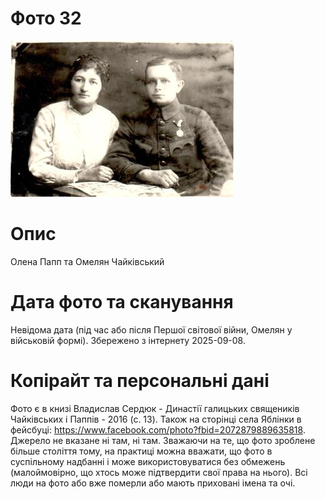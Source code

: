 # Фото 32 #

[<img src="photo_032_small.jpg" />](https://drive.google.com/file/d/1tcMF18NzsDdzC753NN2H8Nmc6Qpa2LHC/view?usp=drive_link)

# Опис #

Олена Папп та Омелян Чайківський

# Дата фото та сканування #

Невідома дата (під час або після Першої світової війни, Омелян у військовій формі). Збережено з інтернету 2025-09-08.

# Копірайт та персональні дані #

Фото є в книзі Владислав Сердюк - Династії галицьких священиків Чайківських і Паппів - 2016 (с. 13). Також на сторінці села Яблінки в фейсбуці: https://www.facebook.com/photo?fbid=2072879889635818. Джерело не вказане ні там, ні там. Зважаючи на те, що фото зроблене більше століття тому, на практиці можна вважати, що фото в суспільному надбанні і може використовуватися без обмежень (малоймовірно, що хтось може підтвердити свої права на нього). Всі люди на фото або вже померли або мають приховані імена та очі.
